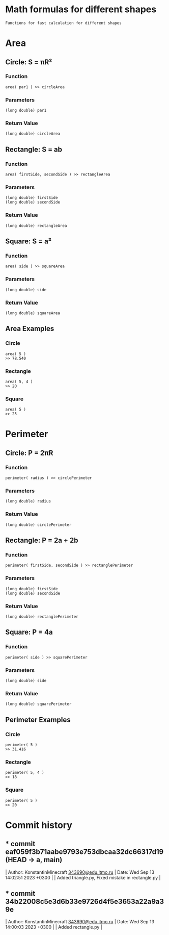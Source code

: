 # Math formulas for different shapes
	Functions for fast calculation for different shapes


# Area


## Circle: S = πR²

### Function
	area( par1 ) >> circleArea
	
### Parameters
	(long double) par1
	
### Return Value
	(long double) circleArea


## Rectangle: S = ab

### Function
	area( firstSide, secondSide ) >> rectangleArea
	
### Parameters
	(long double) firstSide
	(long double) secondSide
	
### Return Value
	(long double) rectangleArea


## Square: S = a²

### Function
	area( side ) >> squareArea

### Parameters
	(long double) side

### Return Value
	(long double) squareArea
	
## Area Examples

### Circle
	area( 5 )
	>> 78.540

### Rectangle
	area( 5, 4 )
	>> 20

### Square
	area( 5 )
	>> 25

# Perimeter


## Circle: P = 2πR

### Function
	perimeter( radius ) >> circlePerimeter

### Parameters
	(long double) radius

### Return Value
	(long double) circlePerimeter


## Rectangle: P = 2a + 2b

### Function
	perimeter( firstSide, secondSide ) >> rectanglePerimeter

### Parameters
	(long double) firstSide
	(long double) secondSide

### Return Value
	(long double) rectanglePerimeter

## Square: P = 4a

### Function
	perimeter( side ) >> squarePerimeter

### Parameters
	(long double) side

### Return Value
	(long double) squarePerimeter

## Perimeter Examples

### Circle
	perimeter( 5 )
	>> 31.416

### Rectangle
	perimeter( 5, 4 )
	>> 18

### Square
	perimeter( 5 )
	>> 20

# Commit history

## * commit eaf059f3b71aabe9793e753dbcaa32dc66317d19 (HEAD -> a, main)
| Author: KonstantinMinecraft <343690@edu.itmo.ru>
| Date:   Wed Sep 13 14:02:51 2023 +0300
|
|     Added triangle.py, Fixed mistake in rectangle.py
|
## * commit 34b22008c5e3d6b33e9726d4f5e3653a22a9a39e
| Author: KonstantinMinecraft <343690@edu.itmo.ru>
| Date:   Wed Sep 13 14:00:03 2023 +0300
|
|     Added rectangle.py
|
